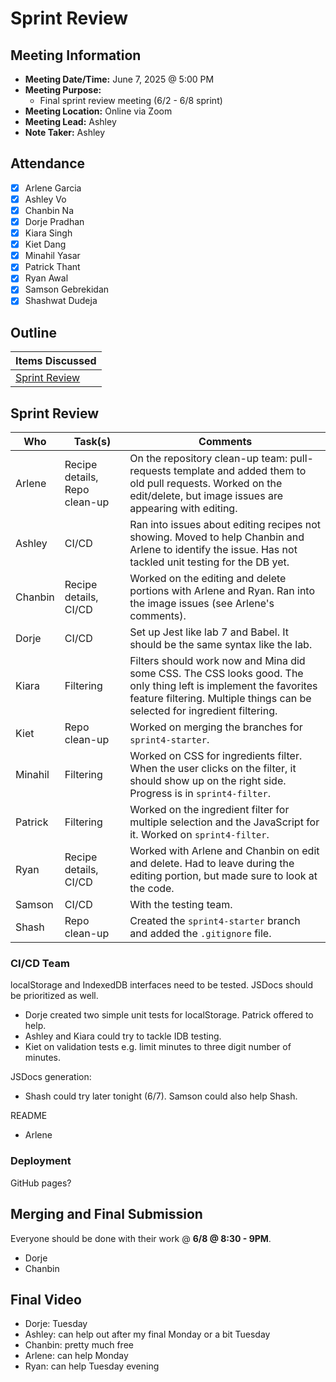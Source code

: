 # Sprint Review
## Meeting Information
- **Meeting Date/Time:** June 7, 2025 @ 5:00 PM
- **Meeting Purpose:**
  - Final sprint review meeting (6/2 - 6/8 sprint)
- **Meeting Location:** Online via Zoom
- **Meeting Lead:** Ashley
- **Note Taker:** Ashley

## Attendance
- [X] Arlene Garcia
- [X] Ashley Vo
- [X] Chanbin Na
- [X] Dorje Pradhan
- [X] Kiara Singh
- [X] Kiet Dang
- [X] Minahil Yasar
- [X] Patrick Thant
- [X] Ryan Awal
- [X] Samson Gebrekidan
- [X] Shashwat Dudeja

## Outline
| Items Discussed |
| ---- |
| [Sprint Review](#sprint-review-1) |

## Sprint Review
| Who     | Task(s)                       | Comments  | 
| ----    | ----                          | ---- |
| Arlene  | Recipe details, Repo clean-up | On the repository clean-up team: pull-requests template and added them to old pull requests. Worked on the edit/delete, but image issues are appearing with editing. | 
| Ashley  | CI/CD                         | Ran into issues about editing recipes not showing. Moved to help Chanbin and Arlene to identify the issue. Has not tackled unit testing for the DB yet.  | 
| Chanbin | Recipe details, CI/CD         | Worked on the editing and delete portions with Arlene and Ryan. Ran into the image issues (see Arlene's comments). | 
| Dorje   | CI/CD                         | Set up Jest like lab 7 and Babel. It should be the same syntax like the lab. | 
| Kiara   | Filtering                     | Filters should work now and Mina did some CSS. The CSS looks good. The only thing left is implement the favorites feature filtering. Multiple things can be selected for ingredient filtering. | 
| Kiet    | Repo clean-up                 | Worked on merging the branches for `sprint4-starter`. | 
| Minahil | Filtering                     | Worked on CSS for ingredients filter. When the user clicks on the filter, it should show up on the right side. Progress is in `sprint4-filter`. | 
| Patrick | Filtering                     | Worked on the ingredient filter for multiple selection and the JavaScript for it. Worked on `sprint4-filter`. | 
| Ryan    | Recipe details, CI/CD         | Worked with Arlene and Chanbin on edit and delete. Had to leave during the editing portion, but made sure to look at the code. | 
| Samson  | CI/CD                         | With the testing team.  | 
| Shash   | Repo clean-up                 | Created the `sprint4-starter` branch and added the `.gitignore` file. | 

### CI/CD Team
localStorage and IndexedDB interfaces need to be tested. JSDocs should be prioritized as well.
- Dorje created two simple unit tests for localStorage. Patrick offered to help.
- Ashley and Kiara could try to tackle IDB testing. 
- Kiet on validation tests e.g. limit minutes to three digit number of minutes.

JSDocs generation:
  - Shash could try later tonight (6/7). Samson could also help Shash.

README
- Arlene

### Deployment
GitHub pages?

## Merging and Final Submission
Everyone should be done with their work @ **6/8 @ 8:30 - 9PM**. 
- Dorje
- Chanbin

## Final Video
- Dorje: Tuesday
- Ashley: can help out after my final Monday or a bit Tuesday
- Chanbin: pretty much free
- Arlene: can help Monday 
- Ryan: can help Tuesday evening